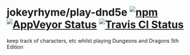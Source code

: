 # jokeyrhyme/play-dnd5e [![npm](https://img.shields.io/npm/v/@jokeyrhyme/play-dnd5e.svg?maxAge=2592000)](https://www.npmjs.com/package/@jokeyrhyme/play-dnd5e) [![AppVeyor Status](https://ci.appveyor.com/api/projects/status/github/jokeyrhyme/play-dnd5e?branch=master&svg=true)](https://ci.appveyor.com/project/jokeyrhyme/play-dnd5e) [![Travis CI Status](https://travis-ci.org/jokeyrhyme/play-dnd5e.svg?branch=master)](https://travis-ci.org/jokeyrhyme/play-dnd5e)

keep track of characters, etc whilst playing Dungeons and Dragons 5th Edition
